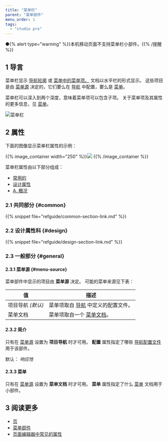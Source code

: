 ```yaml
---
title: "菜单栏"
parent: "菜单部件"
menu_order: 1
tags:
  - "studio pro"
---
```


●{% alert type="warning" %}}本机移动页面不支持菜单栏小部件。{{% /提醒 %}}

## 1 导言

菜单栏显示 [导航轮廓](navigation#profiles) 或 [菜单中的菜单项。](menu) 文档以水平栏的形式显示。 这些项目是由 [菜单源](#menu-source) 决定的，它们要么在 [导航](navigation) 中配置，要么是 [菜单](menu)。

菜单栏可以深入到两个深度，意味着菜单项可以包含子项。 关于菜单项及其属性的更多信息，见 [菜单](menu)。

![菜单栏](attachments/menu-widgets/menu-bar.png)

## 2 属性

下面的图像显示菜单栏属性的示例：

{{% image_container width="250" %}}![](attachments/menu-widgets/menu-bar-properties.png)
{{% /image_container %}}

菜单栏属性由以下部分组成：

* [常用的](#common)
* [设计属性](#design)
* [A. 概况](#general)

### 2.1 共同部分 {#common}

{{% snippet file="refguide/common-section-link.md" %}}

### 2.2 设计属性科 {#design}

{{% snippet file="refguide/design-section-link.md" %}}

### 2.3 一般部分 {#general}

#### 2.3.1 菜单源 {#menu-source}

菜单部件中显示的项目由 **菜单源** 决定。 可能的菜单来源见下表：

| 值            | 描述                                        |
| ------------ | ----------------------------------------- |
| 项目导航  *(默认)* | 菜单项取自 [导航](navigation#profiles) 中定义的配置文件。 |
| 菜单文档         | 菜单项取自一个 [菜单文档](menu)。                     |

#### 2.3.2 简介

只有在 [菜单源](#menu-source) 设置为 **项目导航** 时才可用。 **配置** 属性指定了哪些 [导航配置文件](navigation#profiles) 用于该部件。

默认： *响应性*

#### 2.3.3 菜单

只有在 [菜单源](#menu-source) 设置为 **菜单文档** 时才可用。 **菜单** 属性指定了什么 [菜单](menu) 文档用于小部件。

## 3 阅读更多

* [页](page)
* [菜单部件](菜单部件)
* [页面编辑器中常见的属性](common-widget-properties)
